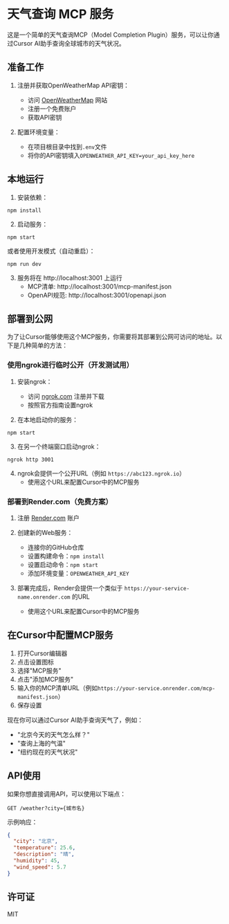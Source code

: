 # 天气查询 MCP 服务

这是一个简单的天气查询MCP（Model Completion Plugin）服务，可以让你通过Cursor AI助手查询全球城市的天气状况。

## 准备工作

1. 注册并获取OpenWeatherMap API密钥：
   - 访问 [OpenWeatherMap](https://openweathermap.org/) 网站
   - 注册一个免费账户
   - 获取API密钥

2. 配置环境变量：
   - 在项目根目录中找到`.env`文件
   - 将你的API密钥填入`OPENWEATHER_API_KEY=your_api_key_here`

## 本地运行

1. 安装依赖：
```
npm install
```

2. 启动服务：
```
npm start
```

或者使用开发模式（自动重启）：
```
npm run dev
```

3. 服务将在 http://localhost:3001 上运行
   - MCP清单: http://localhost:3001/mcp-manifest.json
   - OpenAPI规范: http://localhost:3001/openapi.json

## 部署到公网

为了让Cursor能够使用这个MCP服务，你需要将其部署到公网可访问的地址。以下是几种简单的方法：

### 使用ngrok进行临时公开（开发测试用）

1. 安装ngrok：
   - 访问 [ngrok.com](https://ngrok.com/) 注册并下载
   - 按照官方指南设置ngrok

2. 在本地启动你的服务：
```
npm start
```

3. 在另一个终端窗口启动ngrok：
```
ngrok http 3001
```

4. ngrok会提供一个公开URL（例如 `https://abc123.ngrok.io`）
   - 使用这个URL来配置Cursor中的MCP服务

### 部署到Render.com（免费方案）

1. 注册 [Render.com](https://render.com/) 账户

2. 创建新的Web服务：
   - 连接你的GitHub仓库
   - 设置构建命令：`npm install`
   - 设置启动命令：`npm start`
   - 添加环境变量：`OPENWEATHER_API_KEY`

3. 部署完成后，Render会提供一个类似于 `https://your-service-name.onrender.com` 的URL
   - 使用这个URL来配置Cursor中的MCP服务

## 在Cursor中配置MCP服务

1. 打开Cursor编辑器
2. 点击设置图标
3. 选择"MCP服务"
4. 点击"添加MCP服务"
5. 输入你的MCP清单URL（例如`https://your-service.onrender.com/mcp-manifest.json`）
6. 保存设置

现在你可以通过Cursor AI助手查询天气了，例如：
- "北京今天的天气怎么样？"
- "查询上海的气温"
- "纽约现在的天气状况"

## API使用

如果你想直接调用API，可以使用以下端点：

```
GET /weather?city={城市名}
```

示例响应：
```json
{
  "city": "北京",
  "temperature": 25.6,
  "description": "晴",
  "humidity": 45,
  "wind_speed": 5.7
}
```

## 许可证

MIT 